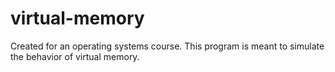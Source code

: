 # virtual-memory
Created for an operating systems course. This program is meant to simulate the behavior of virtual memory.
